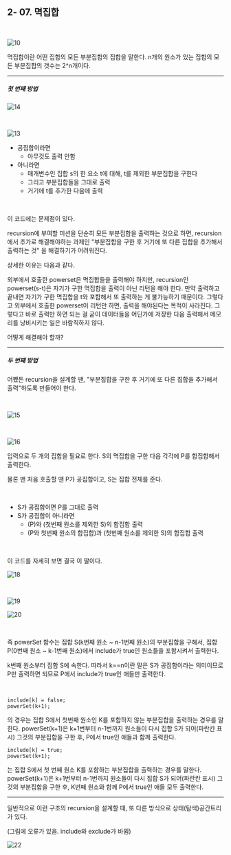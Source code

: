 ## 2- 07. 멱집합

<br>

![10](https://user-images.githubusercontent.com/75867748/111077069-77d15a80-8532-11eb-852a-c689d610ec73.png)

멱집합이란 어떤 집합의 모든 부분집합의 집합을 말한다.
n개의 원소가 있는 집합의 모든 부분집합의 갯수는 2^n개이다.

---

##### 첫 번째 방법

![14](https://user-images.githubusercontent.com/75867748/111078139-82dab980-8537-11eb-9e29-6e185bb457d9.png)

<br>

![13](https://user-images.githubusercontent.com/75867748/111077828-ef54b900-8535-11eb-9298-c38fba130ae7.png)

- 공집합이라면
  - 아무것도 출력 안함
- 아니라면
  - 매개변수인 집합 s의 한 요소 t에 대해, t를 제외한 부분집합을 구한다
  - 그리고 부분집합들을 그대로 출력
  - 거기에 t를 추가한 다음에 출력

<br>

이 코드에는 문제점이 있다.

recursion에 부여할 미션을 단순히 모든 부분집합을 출력하는 것으로 하면, recursion에서 추가로 해결해야하는 과제인 "부분집합을 구한 후 거기에 또 다른 집합을 추가해서 출력하는 것" 을 해결하기가 어려워진다.

상세한 이유는 다음과 같다.

외부에서 호출한 powerset은 멱집합들을 출력해야 하지만, recursion인 powerset(s-t)은 자기가 구한 멱집합을 출력이 아닌 리턴을 해야 한다. 만약 출력하고 끝내면 자기가 구한 멱집합을 t와 포함해서 또 출력하는 게 불가능하기 때문이다. 그렇다고 외부에서 호출한 powerset이 리턴만 하면, 출력을 해야된다는 목적이 사라진다. 그렇다고 바로 출력만 하면 되는 걸 굳이 데이터들을 어딘가에 저장한 다음 출력해서 메모리를 낭비시키는 일은 바람직하지 않다.

어떻게 해결해야 할까?

---

##### 두 번째 방법

어쨌든 recursion을 설계할 땐, "부분집합을 구한 후 거기에 또 다른 집합을 추가해서 출력"하도록 만들어야 한다.

<br>

![15](https://user-images.githubusercontent.com/75867748/111078359-53787c80-8538-11eb-9748-f9688cd72a39.png)

<br>

![16](https://user-images.githubusercontent.com/75867748/111078408-90447380-8538-11eb-85be-10161a8d0e18.png)

입력으로 두 개의 집합을 필요로 한다.
S의 멱집합을 구한 다음 각각에 P를 합집합해서 출력한다.

물론 맨 처음 호출할 땐 P가 공집합이고, S는 집합 전체를 준다.

<BR>

- S가 공집합이면 P를 그대로 출력
- S가 공집합이 아니라면
  - (P)와 (첫번째 원소를 제외한 S)의 합집합 출력
  - (P와 첫번째 원소의 합집합)과 (첫번째 원소를 제외한 S)의 합집합 출력

<BR>

이 코드를 자세히 보면 결국 이 말이다.

![18](https://user-images.githubusercontent.com/75867748/111078679-0e554a00-853a-11eb-8ec8-84a67ea4eb6c.png)

<BR>

![19](https://user-images.githubusercontent.com/75867748/111078766-7d32a300-853a-11eb-860c-cc68ea0f9169.png)

![20](https://user-images.githubusercontent.com/75867748/111078973-4ad57580-853b-11eb-8d15-d1c346693b9f.png)

<BR>

즉 powerSet 함수는 집합 S(k번째 원소 ~ n-1번째 원소)의 부분집합을 구해서, 집합 P(0번째 원소 ~ k-1번째 원소)에서 include가 true인 원소들을 포함시켜서 출력한다.

k번째 원소부터 집합 S에 속한다. 따라서 k==n이란 말은 S가 공집합이라는 의미이므로 P만 출력하면 되므로 P에서 include가 true인 애들만 출력한다.

<br>

```
include[k] = false;
powerSet(k+1);
```

의 경우는 집합 S에서 첫번째 원소인 K를 포함하지 않는 부분집합을 출력하는 경우를 말한다.
powerSet(k+1)은 k+1번부터 n-1번까지 원소들이 다시 집합 S가 되어(파란칸 표시) 그것의 부분집합을 구한 후, P에서 true인 애들과 함께 출력한다.

```
include[k] = true;
powerSet(k+1);
```

는 집합 S에서 첫 번째 원소 K를 포함하는 부분집합을 출력하는 경우를 말한다. powerSet(k+1)은 k+1번부터 n-1번까지 원소들이 다시 집합 S가 되어(파란칸 표시) 그것의 부분집합을 구한 후, K번째 원소와 함께 P에서 true인 애들 모두 출력한다.

---

일반적으로 이런 구조의 recursion을 설계할 때, 또 다른 방식으로 상태(탐색)공간트리가 있다.

(그림에 오류가 있음. include와 exclude가 바뀜)

![22](https://user-images.githubusercontent.com/75867748/111079069-b4558400-853b-11eb-9d56-fb6f10fd6851.png)
